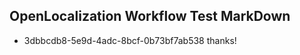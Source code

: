 ## OpenLocalization Workflow Test MarkDown
* 3dbbcdb8-5e9d-4adc-8bcf-0b73bf7ab538 thanks!

<!--HONumber=Sep16_HO1-->


